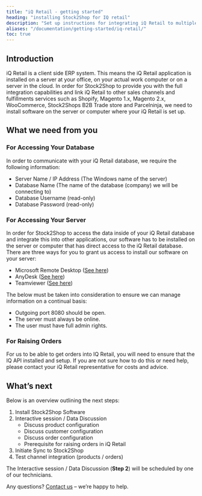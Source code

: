 ```yaml
---
title: "iQ Retail - getting started"
heading: "installing Stock2Shop for IQ retail"
description: "Set up instructions for integrating iQ Retail to multiple systems, such as Magento, Shopify, WooCommerce and your B2B trade store. Step by step instructions from Stock2Shop on how to integrate your applications for maximum efficiency. Find out more!"
aliases: "/documentation/getting-started/iq-retail/"
toc: true
---
```


## Introduction

iQ Retail is a client side ERP system. This means the iQ Retail application is installed on a server at your office, on your actual work computer or on a server in the cloud. In order for Stock2Shop to provide you with the full integration capabilities and link iQ Retail to other sales channels and fulfillments services such as Shopify, Magento 1.x, Magento 2.x, WooCommerce, Stock2Shops B2B Trade store and Parcelninja, we need to install software on the server or computer where your iQ Retail is set up.

## What we need from you

### For Accessing Your Database

In order to communicate with your iQ Retail database, we require the following information:

*   Server Name / IP Address (The Windows name of the server)
*   Database Name (The name of the database (company) we will be connecting to)
*   Database Username (read-only)
*   Database Password (read-only)

### For Accessing Your Server

In order for Stock2Shop to access the data inside of your iQ Retail database and integrate this into other applications, our software has to be installed on the server or computer that has direct access to the iQ Retail database. There are three ways for you to grant us access to install our software on your server:

*   Microsoft Remote Desktop ([See here](https://support.microsoft.com/en-za/help/17463/windows-7-connect-to-another-computer-remote-desktop-connection))
*   AnyDesk ([See here](https://anydesk.com/en/downloads/))
*   Teamviewer ([See here](https://www.teamviewer.com/en/))

The below must be taken into consideration to ensure we can manage information on a continual basis:

*   Outgoing port 8080 should be open.
*   The server must always be online.
*   The user must have full admin rights.

### For Raising Orders

For us to be able to get orders into IQ Retail, you will need to ensure that the IQ API installed and setup. If you are not sure how to do this or need help, please contact your iQ Retail representative for costs and advice.

## What’s next

Below is an overview outlining the next steps:

1.  Install Stock2Shop Software
2.  Interactive session / Data Discussion
    *   Discuss product configuration
    *   Discuss customer configuration
    *   Discuss order configuration
    *   Prerequisite for raising orders in iQ Retail
3.  Initiate Sync to Stock2Shop
4.  Test channel integration (products / orders)

The Interactive session / Data Discussion (**Step 2**) will be scheduled by one of our technicians.

Any questions? [Contact us](https://www.stock2shop.com/contact-us/) – we’re happy to help.